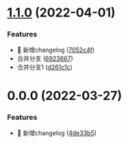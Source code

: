 # [1.1.0](https://github.com/llyzmp/toys-ui/compare/v1.0.0...v1.1.0) (2022-04-01)


### Features

* 🚀 新增changelog ([7052c4f](https://github.com/llyzmp/toys-ui/commit/7052c4f02c148f1fdb3eca9469b5b0c7ea94ccb4))
* 合并分支 ([6923667](https://github.com/llyzmp/toys-ui/commit/692366748324be1a1390399807ab0fb7ef474432))
* 合并分支1 ([d261c1c](https://github.com/llyzmp/toys-ui/commit/d261c1c1954ce71f44c194ef6481a23b82f09b60))

# 0.0.0 (2022-03-27)


### Features

* 🚀 新增changelog ([4de33b5](https://github.com/toys-team/toys-ui/commit/4de33b5e16ae0bca1d35db2ec2c08e0c8211d46d))

